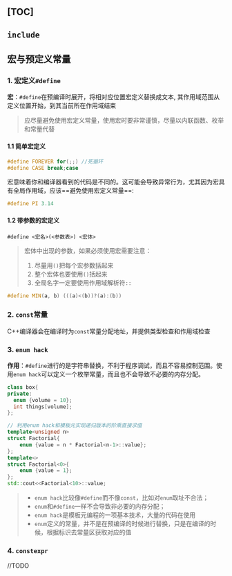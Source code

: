 [TOC]
---

## `include`


## 宏与预定义常量
### 1. 宏定义`#define`
**宏**：`#define`在预编译时展开，将相对应位置宏定义替换成文本, 其作用域范围从定义位置开始，到其当前所在作用域结束
> 应尽量避免使用宏定义常量，使用宏时要非常谨慎，尽量以内联函数、枚举和常量代替
#### 1.1 简单宏定义
```cpp
#define FOREVER for(;;) //死循环
#define CASE break;case 
```
宏意味着你和编译器看到的代码是不同的。这可能会导致异常行为，尤其因为宏具有全局作用域，应该==避免使用宏定义常量==:

```cpp
#define PI 3.14
```	
#### 1.2 带参数的宏定义
`#define <宏名>(<参数表>) <宏体>`
> 宏体中出现的参数，如果必须使用宏需要注意：
> 1. 尽量用`()`把每个宏参数括起来
> 2. 整个宏体也要使用`()`括起来
> 3. 全局名字一定要使用作用域解析符`::`

```cpp
#define MIN(a, b) (((a)<(b))?(a):(b))
```	

### 2. `const`常量
C++编译器会在编译时为`const`常量分配地址，并提供类型检查和作用域检查

### 3. `enum hack`
**作用**：`#define`进行的是字符串替换，不利于程序调试，而且不容易控制范围。使用`enum hack`可以定义一个枚举常量，而且也不会导致不必要的内存分配。

```cpp
class box{
private:
  enum {volume = 10};
  int things[volume];
};
```

```cpp
// 利用enum hack和模板元实现递归版本的阶乘直接求值
template<unsigned n>
struct Factorial{
	enum {value = n * Factorial<n-1>::value};
};
template<>
struct Factorial<0>{
	enum {value = 1};
};
std::cout<<Factorial<10>::value;

```

> - `enum hack`比较像`#define`而不像`const`，比如对`enum`取址不合法；
> - `enum`和`#define`一样不会导致非必要的内存分配；
> - `enum hack`是模板元编程的一项基本技术，大量的代码在使用
> - `enum`定义的常量，并不是在预编译的时候进行替换，只是在编译的时候，根据标识去常量区获取对应的值

### 4. `constexpr`
//TODO

